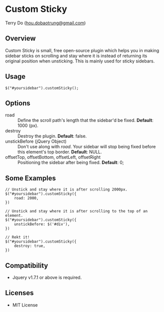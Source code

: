 # Custom Sticky
Terry Do (hou.dobaotrung@gmail.com)

## Overview
Custom Sticky is small, free open-source plugin which helps you in making sidebar sticks on scrolling and stay where it is instead of returning its original position when unsticking. This is mainly used for sticky sidebars.

## Usage
	$("#yoursidebar").customSticky();

## Options    

<dl>
  <dt>road</dt>
  <dd>Define the scroll path's length that the sidebar'd be fixed. <b>Default</b>: 1000 (px).</dd>
  
  <dt>destroy</dt>
  <dd>Destroy the plugin. <b>Default</b>: false.</dd>
  
  <dt>unstickBefore (jQuery Object)</dt>
  <dd>Don't use along with <em>road</em>. Your sidebar will stop being fixed before this element's top border. <b>Default</b>: NULL.</dd>

  <dt>offsetTop, offsetBottom, offsetLeft, offsetRight</dt>
  <dd>Positioning the sidebar after being fixed. <b>Default</b>: 0;</dd>
</dl>

## Some Examples    
	// Unstick and stay where it is after scrolling 2000px.
	$("#yoursidebar").customSticky({
    	road: 2000,
    })
    
    // Unstick and stay where it is after scrolling to the top of an element.
    $("#yoursidebar").customSticky({
    	unstickBefore: $('#div'),
    })
    
    // Rekt it!
    $("#yoursidebar").customSticky({
    	destroy: true,
    })
    
## Compatibility
* Jquery v1.7.1 or above is required.
    
## Licenses
* MIT License
